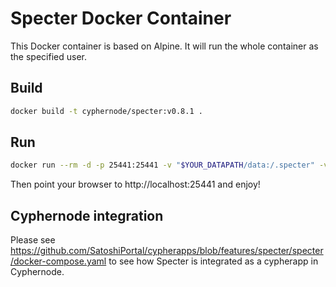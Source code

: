# Specter Docker Container

This Docker container is based on Alpine.  It will run the whole container as the specified user.

## Build

```bash
docker build -t cyphernode/specter:v0.8.1 .
```

## Run

```bash
docker run --rm -d -p 25441:25441 -v "$YOUR_DATAPATH/data:/.specter" -v "$BITCOIN_DATAPATH/bitcoin-client.conf:/.bitcoin/bitcoin.conf:ro" cyphernode/specter:v0.8.1 $(id -u):$(id -g) /entrypoint.sh "0.0.0.0"
```

Then point your browser to http://localhost:25441 and enjoy!

## Cyphernode integration

Please see https://github.com/SatoshiPortal/cypherapps/blob/features/specter/specter/docker-compose.yaml to see how Specter is integrated as a cypherapp in Cyphernode.

